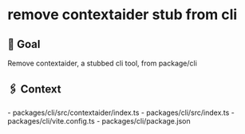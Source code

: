 # remove contextaider stub from cli

## 🎯 Goal
<Goal>
Remove contextaider, a stubbed cli tool, from package/cli
</Goal>

## 🖇️ Context

<Files>
- packages/cli/src/contextaider/index.ts
- packages/cli/src/index.ts
- packages/cli/vite.config.ts
- packages/cli/package.json
</Files>
